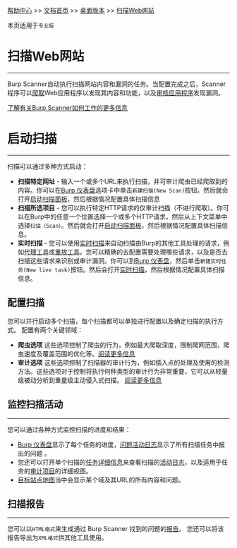 [帮助中心](https://support.portswigger.net/) >> [文档首页](../../index.md) >> [桌面版本](../index.md) >> [扫描Web网站](index.md)

本页适用于`专业版`

# 扫描Web网站
---------------

Burp Scanner自动执行扫描网站内容和漏洞的任务。当配置完成之后，Scanner 程序可以[爬取](../../scanner/crawling.md)Web应用程序以发现其内容和功能，以及[审核应用程序](../../scanner/auditing.md)发现漏洞。

[了解有关Burp Scanner如何工作的更多信息](../../scanner/index.md)

# 启动扫描
---------------

扫描可以通过多种方式启动：

* **扫描特定网址** - 输入一个或多个URL来执行扫描，并可审计爬虫已经爬取到的内容。你可以在[Burp 仪表盘](../dashboard/index.md)选项卡中单击`新建扫描(New Scan)`按钮。然后就会打开[启动扫描面板](scan-launcher.md)，然后根据情况配置具体扫描信息
* **扫描所选项目** - 您可以执行特定HTTP请求的仅审计扫描（不进行爬取）。你可以在Burp中的任意一个位置选择一个或多个HTTP请求，然后从上下文菜单中选择`扫描（Scan）`。然后就会打开[启动扫描面板](scan-launcher.md)，然后根据情况配置具体扫描信息。
* **实时扫描** - 您可以使用[实时扫描](live-scans.md)来自动扫描由Burp的其他工具处理的请求，例如[代理工具](../tools/proxy/index.md)或[重放工具](../tools/repeater/index.md)。您可以精确的去配置需要处理哪些请求，以及是否去扫描这些请求来识别或审计漏洞。你可以到[Burp 仪表盘](../dashboard/index.md)，然后单击`新建实时任务(New live task)`按钮。然后会打开[实时扫描](live-scans.md)，然后根据情况配置具体扫描信息。

## 配置扫描

您可以并行启动多个扫描，每个扫描都可以单独进行配置以及确定扫描的执行方式。 配置有两个关键领域：

* **爬虫选项** 这些选项控制了爬虫的行为，例如最大爬取深度，限制爬网范围，爬虫速度及覆盖范围的优化等。[阅读更多信息](crawl-options.md)
* **审计选项** 这些选项控制了扫描器的审计行为，例如插入点的处理及使用的检测方法。这些选项对于控制将执行何种类型的审计行为非常重要，它可以从轻量级被动分析到重量级主动侵入式扫描。 [阅读更多信息](audit-options.md)

## 监控扫描活动
---------------

您可以通过各种方式监控扫描的进度和结果：

* [Burp 仪表盘](../dashboard/index.md)显示了每个任务的进度，[问题活动日志](../dashboard/issue-activity.md)显示了所有扫描任务中报出的问题 。
* 您还可以打开单个扫描的[任务详细信息](../dashboard/task-details.md)来查看扫描的[活动日志](../dashboard/issue-activity.md)，以及适用于任务的[审计项目](audit-items.md)的详细视图。
* [目标站点地图](../tools/target/site-map/index.md)当中会显示某个域及其URL的所有内容和问题。

## 扫描报告
---------------

您可以以`HTML格式`来生成通过 Burp Scanner 找到的问题的[报告](reporting-results.md)。 您还可以将该报告导出为`XML格式`供其他工具使用。